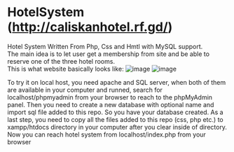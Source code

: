 # HotelSystem (http://caliskanhotel.rf.gd/)
Hotel System Written From Php, Css and Hmtl with MySQL support.<br />
The main idea is to let user get a membership from site and be able to reserve one of the three hotel rooms.<br />
This is what website basically looks like:
![image](https://user-images.githubusercontent.com/75085482/175132442-426df356-92f5-47f2-ac67-8fb44a81fa44.png)
![image](https://user-images.githubusercontent.com/75085482/175132672-4397994f-de84-4d73-9a6c-176f33756227.png)

To try it on local host, you need apache and SQL server,
when both of them are available in your computer and runned,
search for localhost/phpmyadmin from your browser to reach to the phpMyAdmin panel.
Then you need to create a new database with optional name and import sql file added to this repo.
So you have your database created. As a last step, you need to copy all the files added to this repo
(css, php etc.) to xampp/htdocs directory in your computer after you clear inside of directory. 
Now you can reach hotel system from localhost/index.php from your browser
